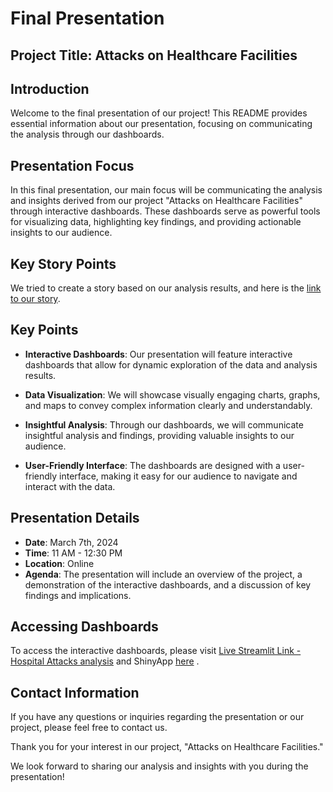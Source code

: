 # Final Presentation

## Project Title: **Attacks on Healthcare Facilities**

## Introduction

Welcome to the final presentation of our project! This README provides essential information about our presentation, focusing on communicating the analysis through our dashboards.

## Presentation Focus

In this final presentation, our main focus will be communicating the analysis and insights derived from our project "Attacks on Healthcare Facilities" through interactive dashboards. These dashboards serve as powerful tools for visualizing data, highlighting key findings, and providing actionable insights to our audience.

## Key Story Points

We tried to create a story based on our analysis results, and here is the [link to our story](/analysis_story).

## Key Points

- **Interactive Dashboards**: Our presentation will feature interactive dashboards that allow for dynamic exploration of the data and analysis results.

- **Data Visualization**: We will showcase visually engaging charts, graphs, and maps to convey complex information clearly and understandably.

- **Insightful Analysis**: Through our dashboards, we will communicate insightful analysis and findings, providing valuable insights to our audience.

- **User-Friendly Interface**: The dashboards are designed with a user-friendly interface, making it easy for our audience to navigate and interact with the data.

## Presentation Details

- **Date**: March 7th, 2024
- **Time**: 11 AM - 12:30 PM
- **Location**: Online
- **Agenda**: The presentation will include an overview of the project, a demonstration of the interactive dashboards, and a discussion of key findings and implications.

## Accessing Dashboards

To access the interactive dashboards, please visit [Live Streamlit Link - Hospital Attacks analysis](https://hospital-attacks.streamlit.app/) and ShinyApp [here](https://fahim-ahmad.shinyapps.io/hospitals/)
.

## Contact Information

If you have any questions or inquiries regarding the presentation or our project, please feel free to contact us.

Thank you for your interest in our project, "Attacks on Healthcare Facilities." 

We look forward to sharing our analysis and insights with you during the presentation!
